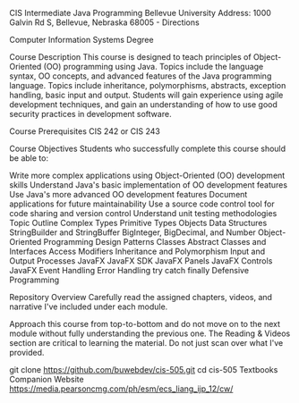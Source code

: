 CIS Intermediate Java Programming
Bellevue University
Address: 1000 Galvin Rd S, Bellevue, Nebraska 68005 - Directions

Computer Information Systems Degree

Course Description
This course is designed to teach principles of Object-Oriented (OO) programming using Java. Topics include the language syntax, OO concepts, and advanced features of the Java programming language. Topics include inheritance, polymorphisms, abstracts, exception handling, basic input and output. Students will gain experience using agile development techniques, and gain an understanding of how to use good security practices in development software.

Course Prerequisites
CIS 242 or CIS 243

Course Objectives
Students who successfully complete this course should be able to:

Write more complex applications using Object-Oriented (OO) development skills
Understand Java's basic implementation of OO development features
Use Java's more advanced OO development features
Document applications for future maintainability
Use a source code control tool for code sharing and version control
Understand unit testing methodologies
Topic Outline
Complex Types
Primitive Types
Objects
Data Structures
StringBuilder and StringBuffer
BigInteger, BigDecimal, and Number
Object-Oriented Programming
Design Patterns
Classes
Abstract Classes and Interfaces
Access Modifiers
Inheritance and Polymorphism
Input and Output Processes
JavaFX
JavaFX SDK
JavaFX Panels
JavaFX Controls
JavaFX Event Handling
Error Handling
try
catch
finally
Defensive Programming

Repository Overview
Carefully read the assigned chapters, videos, and narrative I've included under each module.

Approach this course from top-to-bottom and do not move on to the next module without fully understanding the previous one. The Reading & Videos section are critical to learning the material. Do not just scan over what I've provided.

git clone https://github.com/buwebdev/cis-505.git
cd cis-505
Textbooks Companion Website
https://media.pearsoncmg.com/ph/esm/ecs_liang_ijp_12/cw/
